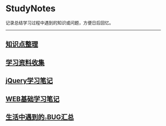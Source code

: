 # StudyNotes

记录总结学习过程中遇到的知识或问题，方便日后回忆。

***

## [知识点整理](Front-End.md)
## [学习资料收集](Resource.md)
## [jQuery学习笔记](jQuery.md)
## [WEB基础学习笔记](HTML5+CSS3.md)
## [生活中遇到的<small><small><small><small><small>小</small></small></small></small></small>BUG汇总](BUG.md)

